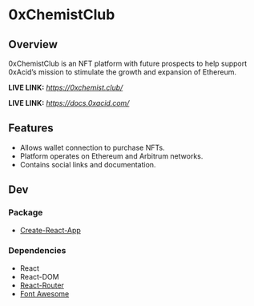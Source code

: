 # 0xChemistClub

## Overview

0xChemistClub is an NFT platform with future prospects to help support 0xAcid’s mission to stimulate the growth and expansion of Ethereum. 

**LIVE LINK:**  *https://0xchemist.club/*

**LIVE LINK:**  *https://docs.0xacid.com/*


## Features

- Allows wallet connection to purchase NFTs.
- Platform operates on Ethereum and Arbitrum networks.
- Contains social links and documentation.


## Dev

### Package
- [Create-React-App](https://create-react-app.dev/)

### Dependencies
- React
- React-DOM
- [React-Router](https://reactrouter.com/en/main)
- [Font Awesome](https://fontawesome.com/v5/docs/web/use-with/react)


